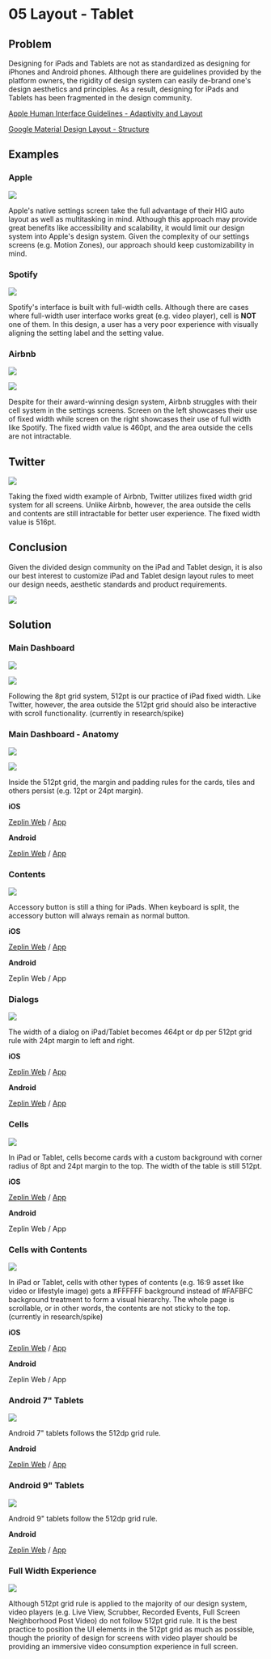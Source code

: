 # 05 Layout - Tablet

## Problem

Designing for iPads and Tablets are not as standardized as designing for iPhones and Android phones. Although there are guidelines provided by the platform owners, the rigidity of design system can easily de-brand one's design aesthetics and principles. As a result, designing for iPads and Tablets has been fragmented in the design community.

[Apple Human Interface Guidelines - Adaptivity and Layout](https://developer.apple.com/ios/human-interface-guidelines/visual-design/adaptivity-and-layout/)

[Google Material Design Layout - Structure](https://material.io/guidelines/layout/structure.html#structure-app-bar)

## Examples

### Apple

![](../.gitbook/assets/layout-example-apple.png)

Apple's native settings screen take the full advantage of their HIG auto layout as well as multitasking in mind. Although this approach may provide great benefits like accessibility and scalability, it would limit our design system into Apple's design system. Given the complexity of our settings screens \(e.g. Motion Zones\), our approach should keep customizability in mind.

### Spotify

![](../.gitbook/assets/layout-example-spotify.png)

Spotify's interface is built with full-width cells. Although there are cases where full-width user interface works great \(e.g. video player\), cell is **NOT** one of them. In this design, a user has a very poor experience with visually aligning the setting label and the setting value.

### Airbnb

![](../.gitbook/assets/layout-example-airbnb-1.png)

![](../.gitbook/assets/layout-example-airbnb-2.png)

Despite for their award-winning design system, Airbnb struggles with their cell system in the settings screens. Screen on the left showcases their use of fixed width while screen on the right showcases their use of full width like Spotify. The fixed width value is 460pt, and the area outside the cells are not intractable.

## Twitter

![](../.gitbook/assets/layout-example-twitter.png)

Taking the fixed width example of Airbnb, Twitter utilizes fixed width grid system for all screens. Unlike Airbnb, however, the area outside the cells and contents are still intractable for better user experience. The fixed width value is 516pt.

## Conclusion

Given the divided design community on the iPad and Tablet design, it is also our best interest to customize iPad and Tablet design layout rules to meet our design needs, aesthetic standards and product requirements.

![](../.gitbook/assets/layout-ring-12.jpeg)

## Solution

### Main Dashboard

![](../.gitbook/assets/layout-ring-1.png)

![](../.gitbook/assets/layout-ring-2.png)

Following the 8pt grid system, 512pt is our practice of iPad fixed width. Like Twitter, however, the area outside the 512pt grid should also be interactive with scroll functionality. \(currently in research/spike\)

### Main Dashboard - Anatomy

![](../.gitbook/assets/layout-ring-3.png)

![](../.gitbook/assets/layout-ring-4.png)

Inside the 512pt grid, the margin and padding rules for the cards, tiles and others persist \(e.g. 12pt or 24pt margin\).

**iOS**

[Zeplin Web](https://github.com/kevin-ring/ring-design-system/tree/8849159db6764601017289d41b84d60f348c1d98/zpl.io/2yJXMyn/README.md) / [App](zpl://screen?sid=5a720472dbbbb40b10912d80&pid=58af5866d93b58ed92ec96ed)

**Android**

[Zeplin Web](https://github.com/kevin-ring/ring-design-system/tree/8849159db6764601017289d41b84d60f348c1d98/zpl.io/aNBqvyQ/README.md) / [App](zpl://screen?sid=5a720f3a5c8a071e119344a8&pid=58af588c884d50ab92a4a9f5)

### Contents

![](../.gitbook/assets/layout-ring-5.png)

Accessory button is still a thing for iPads. When keyboard is split, the accessory button will always remain as normal button.

**iOS**

[Zeplin Web](https://github.com/kevin-ring/ring-design-system/tree/8849159db6764601017289d41b84d60f348c1d98/zpl.io/29lMmWW/README.md) / [App](zpl://screen?sid=5a61a9b4497dcd93092e7556&pid=5a395997e8354b6a0e3b9c73)

**Android**

Zeplin Web / App

### Dialogs

![](../.gitbook/assets/layout-ring-6.png)

The width of a dialog on iPad/Tablet becomes 464pt or dp per 512pt grid rule with 24pt margin to left and right.

**iOS**

[Zeplin Web](https://zpl.io/29lYx0Y) / [App](zpl://screen?sid=5a6f80229efae715812208d3&pid=5a395997e8354b6a0e3b9c73)

**Android**

[Zeplin Web](https://zpl.io/bAA99ze) / [App](zpl://screen?sid=5a723b8f78046f597afc499a&pid=5a39599115b7f3ec5f3326a0)

### Cells

![](../.gitbook/assets/layout-ring-7.png)

In iPad or Tablet, cells become cards with a custom background with corner radius of 8pt and 24pt margin to the top. The width of the table is still 512pt.

**iOS**

[Zeplin Web](https://github.com/kevin-ring/ring-design-system/tree/8849159db6764601017289d41b84d60f348c1d98/zpl.io/aBjk4QK/README.md) / [App](zpl://screen?sid=5a6f90926a217f1475ef4eae&pid=5a395997e8354b6a0e3b9c73)

**Android**

Zeplin Web / App

### Cells with Contents

![](../.gitbook/assets/layout-ring-8.png)

In iPad or Tablet, cells with other types of contents \(e.g. 16:9 asset like video or lifestyle image\) gets a \#FFFFFF background instead of \#FAFBFC background treatment to form a visual hierarchy. The whole page is scrollable, or in other words, the contents are not sticky to the top. \(currently in research/spike\)

**iOS**

[Zeplin Web](https://zpl.io/brmnYYL) / [App](zpl://screen?sid=5a7366ad05a511b13352c7a8&pid=5a395997e8354b6a0e3b9c73)

**Android**

Zeplin Web / App

### Android 7" Tablets

![](../.gitbook/assets/layout-ring-9.png)

Android 7" tablets follows the 512dp grid rule.

**Android**

[Zeplin Web](https://zpl.io/aNBqvyQ) / [App](zpl://screen?sid=5a720f3a5c8a071e119344a8&pid=58af588c884d50ab92a4a9f5)

### Android 9" Tablets

![](../.gitbook/assets/layout-ring-10.png)

Android 9" tablets follow the 512dp grid rule.

**Android**

[Zeplin Web](https://github.com/kevin-ring/ring-design-system/tree/8849159db6764601017289d41b84d60f348c1d98/zpl.io/V4P6noz/README.md) / [App](zpl://screen?sid=5a720f3a4f1af4bc10150dab&pid=58af588c884d50ab92a4a9f5)

### Full Width Experience

![](../.gitbook/assets/layout-ring-11.png)

Although 512pt grid rule is applied to the majority of our design system, video players \(e.g. Live View, Scrubber, Recorded Events, Full Screen Neighborhood Post Video\) do not follow 512pt grid rule. It is the best practice to position the UI elements in the 512pt grid as much as possible, though the priority of design for screens with video player should be providing an immersive video consumption experience in full screen.

